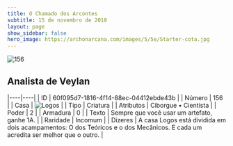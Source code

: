 ```yaml
---
title: O Chamado dos Arcontes
subtitle: 15 de novembro de 2018
layout: page
show_sidebar: false
hero_image: https://archonarcana.com/images/5/5e/Starter-cota.jpg
---
```


![156](https://cdn.keyforgegame.com/media/card_front/pt/341_156_4F6VP56RFQQ5_pt.png)

## Analista de Veylan

|----|----|
| ID | 60f095d7-1816-4f14-88ec-04412ebde43b |
| Número | 156 |
| Casa | ![Logos](https://archonarcana.com/images/thumb/c/ce/Logos.png/22px-Logos.png "Logos") |
| Tipo | Criatura |
| Atributos | Ciborgue • Cientista |
| Poder | 2 |
| Armadura | 0 |
| Texto | Sempre que você usar um artefato, ganhe 1A. |
| Raridade | Incomum |
| Dizeres | A casa Logos está dividida em dois acampamentos: O dos Teóricos e o dos Mecânicos.  E cada um acredita ser melhor que o outro. |
